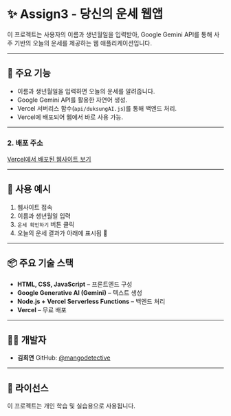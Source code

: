 # ✨ Assign3 - 당신의 운세 웹앱

이 프로젝트는 사용자의 이름과 생년월일을 입력받아, Google Gemini API를 통해 사주 기반의 오늘의 운세를 제공하는 웹 애플리케이션입니다.

---

## 🔧 주요 기능

- 이름과 생년월일을 입력하면 오늘의 운세를 알려줍니다.
- Google Gemini API를 활용한 자연어 생성.
- Vercel 서버리스 함수(`api/duksungAI.js`)를 통해 백엔드 처리.
- Vercel에 배포되어 웹에서 바로 사용 가능.

---


### 2. 배포 주소

[Vercel에서 배포된 웹사이트 보기](https://assign3-conkdjs9w-mangodetectives-projects.vercel.app/)


---

## 🧪 사용 예시

1. 웹사이트 접속
2. 이름과 생년월일 입력
3. `운세 확인하기` 버튼 클릭
4. 오늘의 운세 결과가 아래에 표시됨 🎉

---

## 📦 주요 기술 스택

* **HTML, CSS, JavaScript** – 프론트엔드 구성
* **Google Generative AI (Gemini)** – 텍스트 생성
* **Node.js + Vercel Serverless Functions** – 백엔드 처리
* **Vercel** – 무료 배포

---

## 👩‍💻 개발자

* **김희연**
  GitHub: [@mangodetective](https://github.com/mangodetective)

---

## 📄 라이선스

이 프로젝트는 개인 학습 및 실습용으로 사용됩니다.

